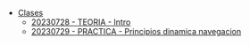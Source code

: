 * [Clases](./README.md)
  - [20230728 - TEORIA - Intro](./clases/20230728/README.md)
  - [20230729 - PRACTICA - Principios dinamica navegacion](./clases/20230729/README.md)